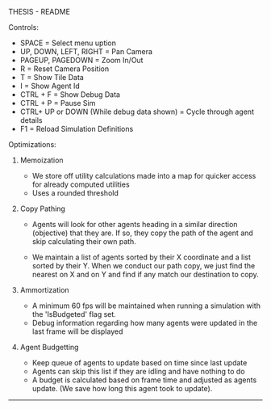 THESIS - README

Controls:
- SPACE			 	= Select menu uption
- UP, DOWN, LEFT, RIGHT 	= Pan Camera
- PAGEUP, PAGEDOWN			= Zoom In/Out
- R                         = Reset Camera Position
- T                         = Show Tile Data
- I                         = Show Agent Id
- CTRL + F                  = Show Debug Data
- CTRL + P		   			= Pause Sim
- CTRL+ UP or DOWN (While debug data shown) = Cycle through agent details
- F1						= Reload Simulation Definitions


Optimizations:

1. Memoization
	- We store off utility calculations made into a map for quicker access for already computed utilities
	- Uses a rounded threshold

3. Copy Pathing
	- Agents will look for other agents heading in a similar direction (objective) that they are. If so, they copy the path of the agent and skip calculating their own path.

	- We maintain a list of agents sorted by their X coordinate and a list sorted by their Y.  When we conduct our path copy, we just find the nearest on X and on Y and find if any match our destination to copy.
4. Ammortization
	- A minimum 60 fps will be maintained when running a simulation with the 'IsBudgeted' flag set.
	- Debug information regarding how many agents were updated in the last frame will be displayed

4. Agent Budgetting
	- Keep queue of agents to update based on time since last update
	- Agents can skip this list if they are idling and have nothing to do
	- A budget is calculated based on frame time and adjusted as agents update. (We save how long this agent took to update).


************************************************************************************************
